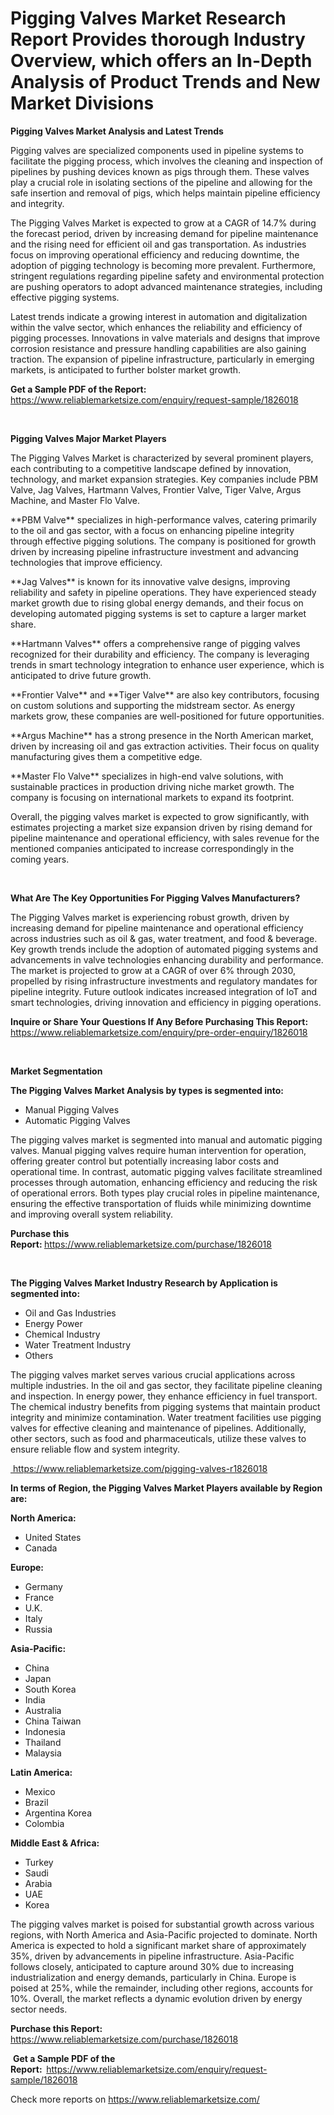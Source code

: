 <p><h1>Pigging Valves Market Research Report Provides thorough Industry Overview, which offers an In-Depth Analysis of Product Trends and New Market Divisions</h1></p><p><strong>Pigging Valves Market Analysis and Latest Trends</strong></p>
<p><p>Pigging valves are specialized components used in pipeline systems to facilitate the pigging process, which involves the cleaning and inspection of pipelines by pushing devices known as pigs through them. These valves play a crucial role in isolating sections of the pipeline and allowing for the safe insertion and removal of pigs, which helps maintain pipeline efficiency and integrity.</p><p>The Pigging Valves Market is expected to grow at a CAGR of 14.7% during the forecast period, driven by increasing demand for pipeline maintenance and the rising need for efficient oil and gas transportation. As industries focus on improving operational efficiency and reducing downtime, the adoption of pigging technology is becoming more prevalent. Furthermore, stringent regulations regarding pipeline safety and environmental protection are pushing operators to adopt advanced maintenance strategies, including effective pigging systems.</p><p>Latest trends indicate a growing interest in automation and digitalization within the valve sector, which enhances the reliability and efficiency of pigging processes. Innovations in valve materials and designs that improve corrosion resistance and pressure handling capabilities are also gaining traction. The expansion of pipeline infrastructure, particularly in emerging markets, is anticipated to further bolster market growth.</p></p>
<p><strong>Get a Sample PDF of the Report:&nbsp;</strong> <a href="https://www.reliablemarketsize.com/enquiry/request-sample/1826018?utm_campaign=1884&utm_medium=2&utm_source=Github&utm_content=ia&utm_term=18022025&utm_id=pigging-valves">https://www.reliablemarketsize.com/enquiry/request-sample/1826018</a></p>
<p>&nbsp;</p>
<p><strong>Pigging Valves Major Market Players</strong></p>
<p><p>The Pigging Valves Market is characterized by several prominent players, each contributing to a competitive landscape defined by innovation, technology, and market expansion strategies. Key companies include PBM Valve, Jag Valves, Hartmann Valves, Frontier Valve, Tiger Valve, Argus Machine, and Master Flo Valve.</p><p>**PBM Valve** specializes in high-performance valves, catering primarily to the oil and gas sector, with a focus on enhancing pipeline integrity through effective pigging solutions. The company is positioned for growth driven by increasing pipeline infrastructure investment and advancing technologies that improve efficiency.</p><p>**Jag Valves** is known for its innovative valve designs, improving reliability and safety in pipeline operations. They have experienced steady market growth due to rising global energy demands, and their focus on developing automated pigging systems is set to capture a larger market share.</p><p>**Hartmann Valves** offers a comprehensive range of pigging valves recognized for their durability and efficiency. The company is leveraging trends in smart technology integration to enhance user experience, which is anticipated to drive future growth.</p><p>**Frontier Valve** and **Tiger Valve** are also key contributors, focusing on custom solutions and supporting the midstream sector. As energy markets grow, these companies are well-positioned for future opportunities.</p><p>**Argus Machine** has a strong presence in the North American market, driven by increasing oil and gas extraction activities. Their focus on quality manufacturing gives them a competitive edge.</p><p>**Master Flo Valve** specializes in high-end valve solutions, with sustainable practices in production driving niche market growth. The company is focusing on international markets to expand its footprint.</p><p>Overall, the pigging valves market is expected to grow significantly, with estimates projecting a market size expansion driven by rising demand for pipeline maintenance and operational efficiency, with sales revenue for the mentioned companies anticipated to increase correspondingly in the coming years.</p></p>
<p>&nbsp;</p>
<p><strong>What Are The Key Opportunities For Pigging Valves Manufacturers?</strong></p>
<p><p>The Pigging Valves market is experiencing robust growth, driven by increasing demand for pipeline maintenance and operational efficiency across industries such as oil & gas, water treatment, and food & beverage. Key growth trends include the adoption of automated pigging systems and advancements in valve technologies enhancing durability and performance. The market is projected to grow at a CAGR of over 6% through 2030, propelled by rising infrastructure investments and regulatory mandates for pipeline integrity. Future outlook indicates increased integration of IoT and smart technologies, driving innovation and efficiency in pigging operations.</p></p>
<p><strong>Inquire or Share Your Questions If Any Before Purchasing This Report:</strong> <a href="https://www.reliablemarketsize.com/enquiry/pre-order-enquiry/1826018?utm_campaign=1884&utm_medium=2&utm_source=Github&utm_content=ia&utm_term=18022025&utm_id=pigging-valves">https://www.reliablemarketsize.com/enquiry/pre-order-enquiry/1826018</a></p>
<p>&nbsp;</p>
<p><strong>Market Segmentation</strong></p>
<p><strong>The Pigging Valves Market Analysis by types is segmented into:</strong></p>
<p><ul><li>Manual Pigging Valves</li><li>Automatic Pigging Valves</li></ul></p>
<p><p>The pigging valves market is segmented into manual and automatic pigging valves. Manual pigging valves require human intervention for operation, offering greater control but potentially increasing labor costs and operational time. In contrast, automatic pigging valves facilitate streamlined processes through automation, enhancing efficiency and reducing the risk of operational errors. Both types play crucial roles in pipeline maintenance, ensuring the effective transportation of fluids while minimizing downtime and improving overall system reliability.</p></p>
<p><strong>Purchase this Report:&nbsp;</strong><a href="https://www.reliablemarketsize.com/purchase/1826018?utm_campaign=1884&utm_medium=2&utm_source=Github&utm_content=ia&utm_term=18022025&utm_id=pigging-valves">https://www.reliablemarketsize.com/purchase/1826018</a></p>
<p>&nbsp;</p>
<p><strong>The Pigging Valves Market Industry Research by Application is segmented into:</strong></p>
<p><ul><li>Oil and Gas Industries</li><li>Energy Power</li><li>Chemical Industry</li><li>Water Treatment Industry</li><li>Others</li></ul></p>
<p><p>The pigging valves market serves various crucial applications across multiple industries. In the oil and gas sector, they facilitate pipeline cleaning and inspection. In energy power, they enhance efficiency in fuel transport. The chemical industry benefits from pigging systems that maintain product integrity and minimize contamination. Water treatment facilities use pigging valves for effective cleaning and maintenance of pipelines. Additionally, other sectors, such as food and pharmaceuticals, utilize these valves to ensure reliable flow and system integrity.</p></p>
<p><a href="https://www.reliablemarketsize.com/pigging-valves-r1826018?utm_campaign=1884&utm_medium=2&utm_source=Github&utm_content=ia&utm_term=18022025&utm_id=pigging-valves">&nbsp;https://www.reliablemarketsize.com/pigging-valves-r1826018</a></p>
<p><strong>In terms of Region, the Pigging Valves Market Players available by Region are:</strong></p>
<p>
    <p> <strong> North America: </strong>
        <ul>
            <li>United States</li>
            <li>Canada</li>
        </ul>
        </p> 
    <p> <strong> Europe: </strong>
        <ul>
            <li>Germany</li>
            <li>France</li>
            <li>U.K.</li>
            <li>Italy</li>
            <li>Russia</li>
        </ul>
        </p> 
    <p> <strong> Asia-Pacific: </strong>
        <ul>
            <li>China</li>
            <li>Japan</li>
            <li>South Korea</li>
            <li>India</li>
            <li>Australia</li>
            <li>China Taiwan</li>
            <li>Indonesia</li>
            <li>Thailand</li>
            <li>Malaysia</li>
        </ul>
        </p> 
    <p> <strong> Latin America: </strong>
        <ul>
            <li>Mexico</li>
            <li>Brazil</li>
            <li>Argentina Korea</li>
            <li>Colombia</li>
        </ul>
        </p> 
    <p> <strong> Middle East & Africa: </strong>
        <ul>
            <li>Turkey</li>
            <li>Saudi</li>
            <li>Arabia</li>
            <li>UAE</li>
            <li>Korea</li>
        </ul>
    </p>
    </p>
<p><p>The pigging valves market is poised for substantial growth across various regions, with North America and Asia-Pacific projected to dominate. North America is expected to hold a significant market share of approximately 35%, driven by advancements in pipeline infrastructure. Asia-Pacific follows closely, anticipated to capture around 30% due to increasing industrialization and energy demands, particularly in China. Europe is poised at 25%, while the remainder, including other regions, accounts for 10%. Overall, the market reflects a dynamic evolution driven by energy sector needs.</p></p>
<p><strong>Purchase this Report: </strong><a href="https://www.reliablemarketsize.com/purchase/1826018?utm_campaign=1884&utm_medium=2&utm_source=Github&utm_content=ia&utm_term=18022025&utm_id=pigging-valves">https://www.reliablemarketsize.com/purchase/1826018</a></p>
<p>&nbsp;<strong>Get a Sample PDF of the Report:&nbsp;&nbsp;</strong><a href="https://www.reliablemarketsize.com/enquiry/request-sample/1826018?utm_campaign=1884&utm_medium=2&utm_source=Github&utm_content=ia&utm_term=18022025&utm_id=pigging-valves">https://www.reliablemarketsize.com/enquiry/request-sample/1826018</a></p>
<p><strong></strong></p>
<p>Check more reports on <a href="https://www.reliablemarketsize.com/?utm_campaign=1884&utm_medium=2&utm_source=Github&utm_content=ia&utm_term=18022025&utm_id=pigging-valves">https://www.reliablemarketsize.com/</a></p>